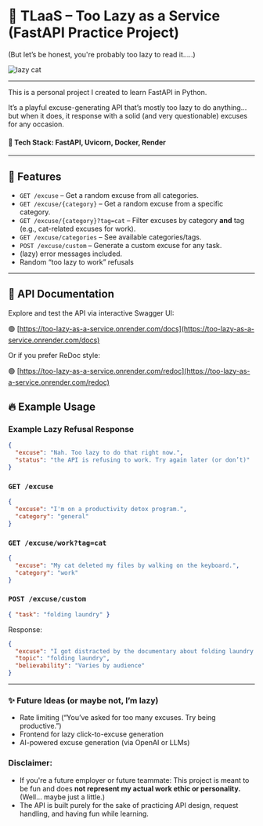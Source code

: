 # 🦥 TLaaS – Too Lazy as a Service (FastAPI Practice Project)

(But let’s be honest, you're probably too lazy to read it.....)

![lazy cat](https://media.giphy.com/media/v1.Y2lkPTc5MGI3NjExaTNscTVxemZyNWxqZWE3dmo0aGw5dWR4aWc3MjJhMXh5ancxZXhvYiZlcD12MV9naWZzX3NlYXJjaCZjdD1n/pVkmGyqYRt4qY/giphy.gif)

---

This is a personal project I created to learn FastAPI in Python.

It’s a playful excuse-generating API that’s mostly too lazy to do anything…
but when it does, it response with a solid (and very questionable) excuses for any occasion.

#### 📀 Tech Stack: FastAPI, Uvicorn, Docker, Render

---

## 🧪 Features

- `GET /excuse` – Get a random excuse from all categories.
- `GET /excuse/{category}` – Get a random excuse from a specific category.
- `GET /excuse/{category}?tag=cat` – Filter excuses by category **and** tag (e.g., cat-related excuses for work).
- `GET /excuse/categories` – See available categories/tags.
- `POST /excuse/custom` – Generate a custom excuse for any task.
- (lazy) error messages included.
- Random “too lazy to work” refusals

---

## 🔎 API Documentation

Explore and test the API via interactive Swagger UI:

🟢 [https://too-lazy-as-a-service.onrender.com/docs](https://too-lazy-as-a-service.onrender.com/docs)

Or if you prefer ReDoc style:

🟢 [https://too-lazy-as-a-service.onrender.com/redoc](https://too-lazy-as-a-service.onrender.com/redoc)

## 🔥 Example Usage

### Example Lazy Refusal Response

```json
{
  "excuse": "Nah. Too lazy to do that right now.",
  "status": "the API is refusing to work. Try again later (or don’t)"
}
```

### `GET /excuse`

```json
{
  "excuse": "I'm on a productivity detox program.",
  "category": "general"
}
```

### `GET /excuse/work?tag=cat`

```json
{
  "excuse": "My cat deleted my files by walking on the keyboard.",
  "category": "work"
}
```

### `POST /excuse/custom`

```json
{ "task": "folding laundry" }
```

Response:

```json
{
  "excuse": "I got distracted by the documentary about folding laundry.",
  "topic": "folding laundry",
  "believability": "Varies by audience"
}
```

---

### ✨ Future Ideas (or maybe not, I’m lazy)

- Rate limiting (“You’ve asked for too many excuses. Try being productive.”)
- Frontend for lazy click-to-excuse generation
- AI-powered excuse generation (via OpenAI or LLMs)

### Disclaimer:

- If you're a future employer or future teammate: This project is meant to be fun and does **not represent my actual work ethic or personality.** (Well… maybe just a little.)
- The API is built purely for the sake of practicing API design, request handling, and having fun while learning.
